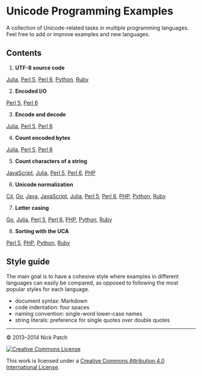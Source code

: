 # Unicode Programming Examples

A collection of Unicode-related tasks in multiple programming languages. Feel
free to add or improve examples and new languages.

## Contents

1. **UTF-8 source code**

  [Julia](source-code/julia.md),
  [Perl 5](source-code/perl5.md),
  [Perl 6](source-code/perl6.md),
  [Python](source-code/python.md),
  [Ruby](source-code/ruby.md)

2. **Encoded I/O**

  [Perl 5](io/perl5.md),
  [Perl 6](io/perl6.md)

3. **Encode and decode**

  [Julia](encode-decode/julia.md),
  [Perl 5](encode-decode/perl5.md),
  [Perl 6](encode-decode/perl6.md)

4. **Count encoded bytes**

  [Julia](count-bytes/julia.md),
  [Perl 5](count-bytes/perl5.md),
  [Perl 6](count-bytes/perl6.md)

5. **Count characters of a string**

  [JavaScript](count-characters/javascript.md),
  [Julia](count-characters/julia.md),
  [Perl 5](count-characters/perl5.md),
  [Perl 6](count-characters/perl6.md),
  [PHP](count-characters/php.md)

6. **Unicode normalization**

  [C♯](normalization/csharp.md),
  [Go](normalization/go.md),
  [Java](normalization/java.md),
  [JavaScript](normalization/javascript.md),
  [Julia](normalization/julia.md),
  [Perl 5](normalization/perl5.md),
  [Perl 6](normalization/perl6.md),
  [PHP](normalization/php.md),
  [Python](normalization/python.md),
  [Ruby](normalization/ruby.md)

7. **Letter casing**

  [Go](letter-casing/go.md),
  [Julia](letter-casing/julia.md),
  [Perl 5](letter-casing/perl5.md),
  [Perl 6](letter-casing/perl6.md),
  [PHP](letter-casing/php.md),
  [Python](letter-casing/python.md),
  [Ruby](letter-casing/ruby.md)

8. **Sorting with the UCA**

  [Perl 5](sorting/perl5.md),
  [PHP](sorting/php.md),
  [Python](sorting/python.md),
  [Ruby](sorting/ruby.md)

## Style guide

The main goal is to have a cohesive style where examples in different languages
can easily be compared, as opposed to following the most popular styles for each
language.

* document syntax: Markdown
* code indentation: four spaces
* naming convention: single-word lower-case names
* string literals: preference for single quotes over double quotes

---

© 2013–2014 Nick Patch

[![Creative Commons License](http://i.creativecommons.org/l/by/4.0/80x15.png)](http://creativecommons.org/licenses/by/4.0/)

This work is licensed under a [Creative Commons Attribution 4.0 International License](http://creativecommons.org/licenses/by/4.0/).
